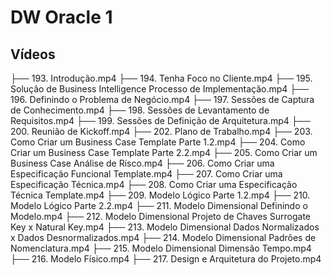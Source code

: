 # DW Oracle 1

## Vídeos

├── 193. Introdução.mp4
├── 194. Tenha Foco no Cliente.mp4
├── 195. Solução de Business Intelligence  Processo de Implementação.mp4
├── 196. Definindo o Problema de Negócio.mp4
├── 197. Sessões de Captura de Conhecimento.mp4
├── 198. Sessões de Levantamento de Requisitos.mp4
├── 199. Sessões de Definição de Arquitetura.mp4
├── 200. Reunião de Kickoff.mp4
├── 202. Plano de Trabalho.mp4
├── 203. Como Criar um Business Case  Template  Parte 1.2.mp4
├── 204. Como Criar um Business Case  Template  Parte 2.2.mp4
├── 205. Como Criar um Business Case  Análise de Risco.mp4
├── 206. Como Criar uma Especificação Funcional  Template.mp4
├── 207. Como Criar uma Especificação Técnica.mp4
├── 208. Como Criar uma Especificação Técnica  Template.mp4
├── 209. Modelo Lógico  Parte 1.2.mp4
├── 210. Modelo Lógico  Parte 2.2.mp4
├── 211. Modelo Dimensional  Definindo o Modelo.mp4
├── 212. Modelo Dimensional  Projeto de Chaves  Surrogate Key x Natural Key.mp4
├── 213. Modelo Dimensional  Dados Normalizados x Dados Desnormalizados.mp4
├── 214. Modelo Dimensional  Padrões de Nomenclatura.mp4
├── 215. Modelo Dimensional  Dimensão Tempo.mp4
├── 216. Modelo Físico.mp4
├── 217. Design e Arquitetura do Projeto.mp4

